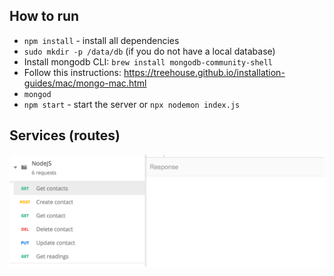 ## How to run

- `npm install` - install all dependencies
- `sudo mkdir -p /data/db` (if you do not have a local database)
- Install mongodb CLI: `brew install mongodb-community-shell`
- Follow this instructions: https://treehouse.github.io/installation-guides/mac/mongo-mac.html
- `mongod`
- `npm start` - start the server or `npx nodemon index.js`

## Services (routes)

<p align="center">
<img src="https://raw.githubusercontent.com/skantus/node-rest-hub/master/files/routes.png" width="800"/>
</p>

